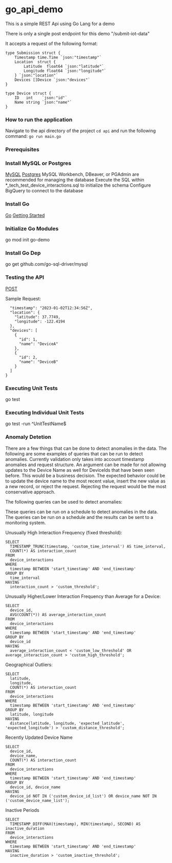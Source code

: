 # go_api_demo
This is a simple REST Api using Go Lang for a demo

There is only a single post endpoint for this demo "/submit-iot-data"

It accepts a request of the following format:
```
type Submission struct {
	Timestamp time.Time `json:"timestamp"`
	Location  struct {
		Latitude  float64 `json:"latitude"`
		Longitude float64 `json:"longitude"`
	} `json:"location"`
	Devices []Device `json:"devices"`
}

type Device struct {
	ID   int    `json:"id"`
	Name string `json:"name"`
}
```

### How to run the application
Navigate to the api directory of the project 
```cd api```
and run the following command:
```go run main.go```

### Prerequisites

### Install MySQL or Postgres
[MySQL](https://dev.mysql.com/doc/mysql-getting-started/en/)
[Postgres](https://www.postgresql.org/docs/current/tutorial-start.html)
MySQL Workbench, DBeaver, or PGAdmin are recommended for managing the database
Execute the SQL within *_tech_test_device_interactions.sql to initialize the schema
Configure BigQuery to connect to the database

### Install Go
[Go](https://go.dev/doc/install)
[Getting Started](https://go.dev/doc/tutorial/getting-started)

### Initialize Go Modules
go mod init go-demo 

### Install Go Dep
go get github.com/go-sql-driver/mysql

### Testing the API
[POST](http://localhost:8080/submit-iot-data)

Sample Request:

```{
  "timestamp": "2023-01-02T12:34:56Z",
  "location": {
    "latitude": 37.7749,
    "longitude": -122.4194
  },
  "devices": [
    {
      "id": 1,
      "name": "DeviceA"
    },
    {
      "id": 2,
      "name": "DeviceB"
    }
  ]
}
```

### Executing Unit Tests
go test

### Executing Individual Unit Tests
 go test -run ^UnitTestName$ 

 ### Anomaly Detetion

 There are a few things that can be done to detect anomalies in the data.  The following are some examples of queries that can be run to detect anomalies. Currently validation only takes into account timestamp anomalies and request structure. An argument can be made for not allowing updates to the Device Name as well for DeviceIds that have been seen before.  This would be a business decision. The expected behavior could be to update the device name to the most recent value, insert the new value as a new record, or reject the request.  Rejecting the request would be the most conservative approach.  
 
 
 The following queries can be used to detect anomalies:

 These queries can be run on a schedule to detect anomalies in the data.  The queries can be run on a schedule and the results can be sent to a monitoring system.

Unusually High Interaction Frequency (fixed threshold):
```
SELECT
  TIMESTAMP_TRUNC(timestamp, 'custom_time_interval') AS time_interval,
  COUNT(*) AS interaction_count
FROM
  device_interactions
WHERE
  timestamp BETWEEN 'start_timestamp' AND 'end_timestamp'
GROUP BY
  time_interval
HAVING
  interaction_count > 'custom_threshold';
```

Unusually Higher/Lower Interaction Frequency than Average for a Device:

```
SELECT
  device_id,
  AVG(COUNT(*)) AS average_interaction_count
FROM
  device_interactions
WHERE
  timestamp BETWEEN 'start_timestamp' AND 'end_timestamp'
GROUP BY
  device_id
HAVING
  average_interaction_count < 'custom_low_threshold' OR average_interaction_count > 'custom_high_threshold';
```

Geographical Outliers:

```
SELECT
  latitude,
  longitude,
  COUNT(*) AS interaction_count
FROM
  device_interactions
WHERE
  timestamp BETWEEN 'start_timestamp' AND 'end_timestamp'
GROUP BY
  latitude, longitude
HAVING
  distance(latitude, longitude, 'expected_latitude', 'expected_longitude') > 'custom_distance_threshold';

```

Recently Updated Device Name

```
SELECT
  device_id,
  device_name,
  COUNT(*) AS interaction_count
FROM
  device_interactions
WHERE
  timestamp BETWEEN 'start_timestamp' AND 'end_timestamp'
GROUP BY
  device_id, device_name
HAVING
  device_id NOT IN ('custom_device_id_list') OR device_name NOT IN ('custom_device_name_list');
```

Inactive Periods

```
SELECT
  TIMESTAMP_DIFF(MAX(timestamp), MIN(timestamp), SECOND) AS inactive_duration
FROM
  device_interactions
WHERE
  timestamp BETWEEN 'start_timestamp' AND 'end_timestamp'
HAVING
  inactive_duration > 'custom_inactive_threshold';
```